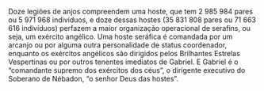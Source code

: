 ﻿Doze legiões de anjos compreendem uma hoste, que tem 2 985 984 pares ou 5 971 968 indivíduos, e doze dessas hostes (35 831 808 pares ou 71 663 616 indivíduos) perfazem a maior organização operacional de serafins, ou seja, um exército angélico. Uma hoste seráfica é comandada por um arcanjo ou por alguma outra personalidade de status coordenador, enquanto os exércitos angélicos são dirigidos pelos Brilhantes Estrelas Vespertinas ou por outros tenentes imediatos de Gabriel. E Gabriel é o “comandante supremo dos exércitos dos céus”, o dirigente executivo do Soberano de Nébadon, “o senhor Deus das hostes”.